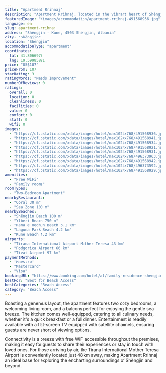 ```yaml
---
title: "Apartment Rrihnaj"
description: "Apartment Rrihnaj, located in the vibrant heart of Shëngjin and merely a stone's throw away from the pristine Ylberi Beach, stands as a prime choice for travelers seeking both comfort and convenience."
featuredImage: "/images/accommodation/apartment-rrihnaj-491568936.jpg"
language: en
slug: apartment-rrihnaj
address: "Shëngjin - Kune, 4503 Shëngjin, Albania"
city: "Shëngjin"
location: "Shëngjin"
accommodationType: "apartment"
coordinates:
  lat: 41.8066975
  lng: 19.59985821
price: "US$107"
priceFrom: 107
starRating: 3
ratingWords: "Needs Improvement"
numberOfReviews: 0
ratings:
  overall: 0
  location: 0
  cleanliness: 0
  facilities: 0
  value: 0
  comfort: 0
  staff: 0
  wifi: 0
images:
  - "https://cf.bstatic.com/xdata/images/hotel/max1024x768/491568936.jpg?k=fcade943e89583c080f19c5eb6df04a8af7ba3a298c84b0cdacfb8bb1ef41c30&o=&hp=1"
  - "https://cf.bstatic.com/xdata/images/hotel/max1024x768/491568941.jpg?k=62f4dcec02d0648352ed2c348f41beeedf1eeb01deee8daf5183ad21c1e45be8&o=&hp=1"
  - "https://cf.bstatic.com/xdata/images/hotel/max1024x768/491568934.jpg?k=4b36ea7e22f0c979714f695332c142c20570deccb2eeb3fccbeb6b5b72e4e1aa&o=&hp=1"
  - "https://cf.bstatic.com/xdata/images/hotel/max1024x768/491568921.jpg?k=ded7c10b5e9d97f3b00ba905865844e19f52077ba25e4b0512a741269b4ba762&o=&hp=1"
  - "https://cf.bstatic.com/xdata/images/hotel/max1024x768/491568931.jpg?k=a2aa2c7fd772adac86f22054afafa36c593beb3c1dca5956999b6e5d26e041ee&o=&hp=1"
  - "https://cf.bstatic.com/xdata/images/hotel/max1024x768/496373963.jpg?k=9afdf332ad3408015999193a995f7fa634eb8e7517ed76920cfb9c5fc96a1fea&o=&hp=1"
  - "https://cf.bstatic.com/xdata/images/hotel/max1024x768/491568942.jpg?k=ae4819c06d3399ee9e4f5800cebced734cf280a03a869d499422473693d9af19&o=&hp=1"
  - "https://cf.bstatic.com/xdata/images/hotel/max1024x768/496373592.jpg?k=bec60e5a309e97dcc6d6f37697faa6f774cf1c92b086940492087699a7f3cbd5&o=&hp=1"
  - "https://cf.bstatic.com/xdata/images/hotel/max1024x768/491568929.jpg?k=0592441bc5ff2470b29a3f7586ea8869c67ce9e831c5b9a043a745a000d94fbb&o=&hp=1"
amenities:
  - "Free WiFi"
  - "Family rooms"
roomTypes:
  - "Two-Bedroom Apartment"
nearbyRestaurants:
  - "Coral 30 m"
  - "Sea Zone 100 m"
nearbyBeaches:
  - "Shëngjin Beach 100 m"
  - "Ylberi Beach 750 m"
  - "Rana e Hedhun Beach 3.1 km"
  - "Laguna Park Beach 4.2 km"
  - "Kune Beach 4.2 km"
airports:
  - "Tirana International Airport Mother Teresa 43 km"
  - "Podgorica Airport 66 km"
  - "Tivat Airport 97 km"
paymentMethods:
  - "Maestro"
  - "Mastercard"
  - "Visa"
bookingURL: "https://www.booking.com/hotel/al/family-residence-shengjin.en-gb.html?aid=8035640"
bestFor: "Best for Beach Access"
bestCategories: "Beach Access"
category: "Beach Access"
---
```


Boasting a generous layout, the apartment features two cozy bedrooms, a welcoming living room, and a balcony perfect for enjoying the gentle sea breeze. The kitchen comes well-equipped, catering to all culinary needs, whether it's a quick breakfast or a full dinner. Entertainment is readily available with a flat-screen TV equipped with satellite channels, ensuring guests are never short of viewing options.

Connectivity is a breeze with free WiFi accessible throughout the premises, making it easy for guests to share their experiences or stay in touch with loved ones. For those arriving by air, the Tirana International Mother Teresa Airport is conveniently located just 48 km away, making Apartment Rrihnaj an ideal base for exploring the enchanting surroundings of Shëngjin and beyond.